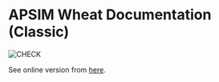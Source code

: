 # APSIM Wheat Documentation (Classic)

![CHECK](https://github.com/APSIMInitiative/APSIM-Classic-Wheat-Doc/workflows/CHECK/badge.svg)

See online version from [here](https://https://apsiminitiative.github.io/APSIM-Classic-Wheat-Doc).
